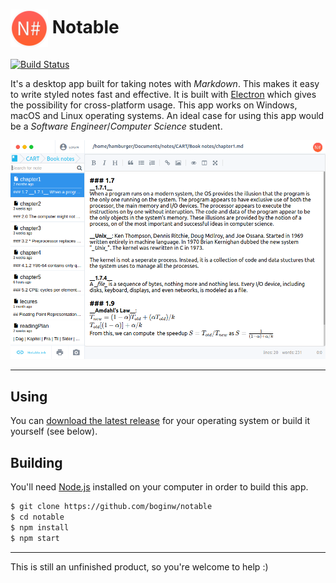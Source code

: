 # <img src="/app/images/logo.png" width="60px" align="center" alt="Notable icon"> Notable

[![Build Status](https://travis-ci.org/boginw/notable.svg?branch=master)](https://travis-ci.org/boginw/notable)

It's a desktop app built for taking notes with *Markdown*. This makes it easy to write styled notes fast and effective. It is built with [Electron](http://electron.atom.io) which gives the possibility for cross-platform usage.  This app works on Windows, macOS and Linux operating systems.
An ideal case for using this app would be a *Software Engineer*/*Computer Science* student.

![Preview](/preview.png)

---

## Using

You can [download the latest release](https://github.com/boginw/notable/releases) for your operating system or build it yourself (see below).

## Building

You'll need [Node.js](https://nodejs.org) installed on your computer in order to build this app.

```bash
$ git clone https://github.com/boginw/notable
$ cd notable
$ npm install
$ npm start
```

---

This is still an unfinished product, so you're welcome to help :)